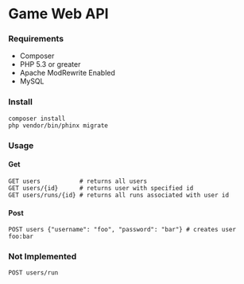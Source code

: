 # Game Web API

### Requirements

* Composer
* PHP 5.3 or greater
* Apache ModRewrite Enabled
* MySQL

### Install

    composer install
    php vendor/bin/phinx migrate

### Usage

#### Get

    GET users           # returns all users
    GET users/{id}      # returns user with specified id
    GET users/runs/{id} # returns all runs associated with user id

#### Post

    POST users {"username": "foo", "password": "bar"} # creates user foo:bar

### Not Implemented

    POST users/run
